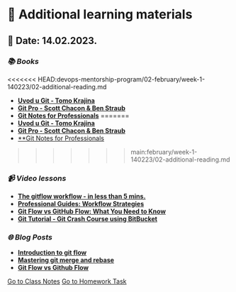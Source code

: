 # 📖 **Additional learning materials**
## 📅 **Date: 14.02.2023.**

### ***📚 Books***
<<<<<<< HEAD:devops-mentorship-program/02-february/week-1-140223/02-additional-reading.md
- [**Uvod u Git - Tomo Krajina**](/resources/books/github_knjiga_tomo_krajina.pdf) 
- [**Git Pro - Scott Chacon & Ben Straub**](https://git-scm.com/book/en/v2)
- [**Git Notes for Professionals**](/resources//books/git-notes-for-professionals.pdf)
=======
- [**Uvod u Git - Tomo Krajina**](../../books/github_knjiga_tomo_krajina.pdf) 
- [**Git Pro - Scott Chacon & Ben Straub**](https://git-scm.com/book/en/v2)
- [**Git Notes for Professionals](/books/git-notes-for-professionals.pdf)
>>>>>>> main:february/week-1-140223/02-additional-reading.md
### ***📹 Video lessons***
* [**The gitflow workflow - in less than 5 mins.**](https://www.youtube.com/watch?v=1SXpE08hvGs&ab_channel=Devchild)
* [**Professional Guides: Workflow Strategies**](https://www.youtube.com/watch?v=aJnFGMclhU8&ab_channel=GitHubTraining%26Guides)
* [**Git Flow vs GitHub Flow: What You Need to Know**](https://www.youtube.com/watch?v=hG_P6IRAjNQ&ab_channel=AlexHyett)
* [**Git Tutorial - Git Crash Course using BitBucket**](https://www.youtube.com/watch?v=1tC6Z57AOkY&t=984s&ab_channel=AHTCloud)

### ***🌐 Blog Posts***
* [**Introduction to git flow**](https://blog.knoldus.com/introduction-to-git-flow/)<br/>
* [**Mastering git merge and rebase**](https://towardsdatascience.com/mastering-git-merge-and-rebase-f2a7c5c348a9)<br/>
* [**Git Flow vs Github Flow**](https://www.geeksforgeeks.org/git-flow-vs-github-flow/)  

[Go to Class Notes](/february/week-1-140223/00-class-notes.md)
[Go to Homework Task](/february/week-1-140223/01-homework.md)
